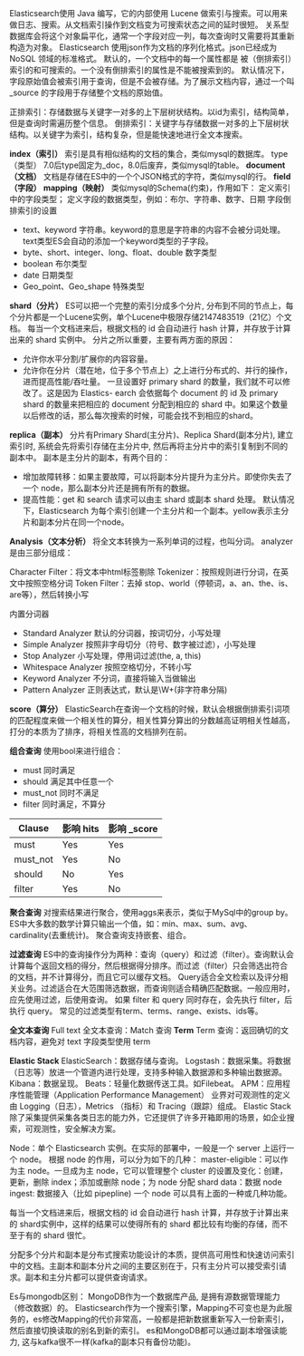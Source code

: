 Elasticsearch使用 Java 编写，它的内部使用 Lucene 做索引与搜索。可以用来做日志、搜索。从文档索引操作到文档变为可搜索状态之间的延时很短。
关系型数据库会将这个对象扁平化，通常一个字段对应一列，每次查询时又需要将其重新构造为对象。
Elasticsearch 使用json作为文档的序列化格式。json已经成为 NoSQL 领域的标准格式。
默认的，一个文档中的每一个属性都是 被（倒排索引）索引的和可搜索的。一个没有倒排索引的属性是不能被搜索到的。
默认情况下，字段原始值会被索引用于查询，但是不会被存储。为了展示文档内容，通过一个叫 _source 的字段用于存储整个文档的原始值。

正排索引：存储数据与关键字一对多的上下层树状结构。以id为索引，结构简单，但是查询时需遍历整个信息。
倒排索引：关键字与存储数据一对多的上下层树状结构。以关键字为索引，结构复杂，但是能快速地进行全文本搜索。

**index（索引）**
索引是具有相似结构的文档的集合，类似mysql的数据库。
type（类型）
7.0后type固定为_doc，8.0后废弃，类似mysql的table。
**document（文档）**
文档是存储在ES中的一个个JSON格式的字符，类似mysql的行。
**field（字段）**
**mapping（映射）**
类似mysql的Schema(约束)，作用如下：
定义索引中的字段类型；
定义字段的数据类型，例如：布尔、字符串、数字、日期
字段倒排索引的设置
* text、keyword 字符串。keyword的意思是字符串的内容不会被分词处理。text类型ES会自动的添加一个keyword类型的子字段。
* byte、short、integer、long、float、double 数字类型
* boolean 布尔类型
* date 日期类型
* Geo_point、Geo_shape 特殊类型


**shard（分片）**
ES可以把一个完整的索引分成多个分片, 分布到不同的节点上，每个分片都是一个Lucene实例，单个Lucene中极限存储2147483519（21亿）个文档。
每当一个文档进来后，根据文档的 id 会自动进行 hash 计算，并存放于计算出来的 shard 实例中。
分片之所以重要，主要有两方面的原因：
* 允许你水平分割/扩展你的内容容量。
* 允许你在分片（潜在地，位于多个节点上）之上进行分布式的、并行的操作，进而提高性能/吞吐量。
一旦设置好 primary shard 的数量，我们就不可以修改了。这是因为 Elastics- earch 会依据每个 document 的 id 及 primary shard 的数量来把相应的 document 分配到相应的 shard 中。如果这个数量以后修改的话，那么每次搜索的时候，可能会找不到相应的shard。

**replica（副本）**
分片有Primary Shard(主分片)、Replica Shard(副本分片), 建立索引时, 系统会先将索引存储在主分片中, 然后再将主分片中的索引复制到不同的副本中。
副本是主分片的副本，有两个目的：
* 增加故障转移：如果主要故障，可以将副本分片提升为主分片。即使你失去了一个 node，那么副本分片还是拥有所有的数据。
* 提高性能：get 和 search 请求可以由主 shard 或副本 shard 处理。
默认情况下，Elasticsearch 为每个索引创建一个主分片和一个副本。yellow表示主分片和副本分片在同一个node。

**Analysis（文本分析）**
将全文本转换为一系列单词的过程，也叫分词。
analyzer是由三部分组成：

Character Filter：将文本中html标签剔除
Tokenizer：按照规则进行分词，在英文中按照空格分词
Token Filter：去掉 stop、world（停顿词，a、an、the、is、are等），然后转换小写

内置分词器
* Standard Analyzer 默认的分词器，按词切分，小写处理
* Simple Analyzer 按照非字母切分（符号、数字被过滤），小写处理
* Stop Analyzer 小写处理，停用词过滤(the, a, this)
* Whitespace Analyzer 按照空格切分，不转小写
* Keyword Analyzer 不分词，直接将输入当做输出
* Pattern Analyzer 正则表达式，默认是\W+(非字符串分隔)

**score（算分）**
ElasticSearch在查询一个文档的时候，默认会根据倒排索引词项的匹配程度来做一个相关性的算分，相关性算分算出的分数越高证明相关性越高，打分的本质为了排序，将相关性高的文档排列在前。

**组合查询**
使用bool来进行组合：
* must 同时满足
* should 满足其中任意一个
* must_not 同时不满足
* filter 同时满足，不算分

|  Clause   |  影响 hits   |  影响 _score  |
| --- | --- | --- |
|must|Yes     |Yes    |
|must_not|Yes     |No    |
| should    |No     |Yes    |
| filter    |Yes     |No    |


**聚合查询**
对搜索结果进行聚合，使用aggs来表示，类似于MySql中的group by。
ES中大多数的数学计算只输出一个值，如：min、max、sum、avg、cardinality(去重统计)。
聚合查询支持嵌套、组合。

**过滤查询**
ES中的查询操作分为两种：查询（query）和过滤（filter）。查询默认会计算每个返回文档的得分，然后根据得分排序。而过滤（filter）只会筛选出符合的文档，并不计算得分，而且它可以缓存文档。
Query适合全文检索以及评分相关业务。过滤适合在大范围筛选数据，而查询则适合精确匹配数据。一般应用时，应先使用过滤，后使用查询。
如果 filter 和 query 同时存在，会先执行 filter，后执行 query。
常见的过滤类型有term、terms、range、exists、ids等。

**全文本查询**
Full text 全文本查询：Match 查询
**Term**
Term 查询：返回确切的文档内容，避免对 text 字段类型使用 term

**Elastic Stack**
ElasticSearch：数据存储与查询。
Logstash：数据采集。将数据（日志等）放进一个管道内进行处理，支持多种输入数据源和多种输出数据源。
Kibana：数据呈现。
Beats：轻量化数据传送工具。如Filebeat。
APM：应用程序性能管理（Application Performance Management）
业界对可观测性的定义由 Logging（日志），Metrics （指标）和 Tracing（跟踪）组成。
Elastic Stack 除了采集提供采集各类日志的能力外，它还提供了许多开箱即用的场景，如企业搜索，可观测性，安全解决方案。

Node：单个 Elasticsearch 实例。在实际的部署中，一般是一个 server 上运行一个 node。
根据 node 的作用，可以分为如下的几种：
master-eligible：可以作为主 node。一旦成为主 node，它可以管理整个 cluster 的设置及变化：创建，更新，删除 index；添加或删除 node；为 node 分配 shard
data：数据 node
ingest: 数据接入（比如 pipepline)
一个 node 可以具有上面的一种或几种功能。

每当一个文档进来后，根据文档的 id 会自动进行 hash 计算，并存放于计算出来的 shard实例中，这样的结果可以使得所有的 shard 都比较有均衡的存储，而不至于有的 shard 很忙。

分配多个分片和副本是分布式搜索功能设计的本质，提供高可用性和快速访问索引中的文档。主副本和副本分片之间的主要区别在于，只有主分片可以接受索引请求。副本和主分片都可以提供查询请求。

Es与mongodb区别：
MongoDB作为一个数据库产品, 是拥有源数据管理能力（修改数据）的。
Elasticsearch作为一个搜索引擎，Mapping不可变也是为此服务的，es修改Mapping的代价非常高，一般都是把新数据重新写入一份新索引，然后直接切换读取的别名到新的索引。
es和MongoDB都可以通过副本增强读能力, 这与kafka很不一样(kafka的副本只有备份功能)。